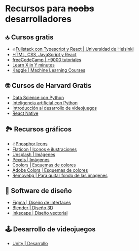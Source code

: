 # Recursos para ~~noobs~~ desarrolladores

## 🔝 Cursos gratis

- 🔥[Fullstack con Typescript y React | Universidad de Helsinki](https://fullstackopen.com/es/)
- [HTML, CSS, JavaScript y React](https://scrimba.com/pricing)
- [freeCodeCamp | +9000 tutoriales](https://www.freecodecamp.org/)
- [Learn X in Y minutes](https://learnxinyminutes.com/)
- [Kaggle | Machine Learning Courses](https://www.kaggle.com/)

## 🤓 Cursos de Harvard Gratis

- [Data Science con Python](https://www.edx.org/course/introduction-to-data-science-with-python)
- [Inteligencia artificial con Python](https://www.edx.org/course/cs50s-introduction-to-artificial-intelligence-with-python)
- [Introducción al desarrollo de videojuegos](https://www.edx.org/course/cs50s-introduction-to-game-development)
- [React Native](https://www.edx.org/course/cs50s-mobile-app-development-with-react-native)

## 🏞 Recursos gráficos

- 🔥[Phosphor Icons](https://phosphoricons.com/)
- [Flaticon | Iconos e ilustraciones ](https://www.flaticon.es/)
- [Unsplash | Imágenes](https://unsplash.com/es)
- [Pexels | Imágenes](https://www.pexels.com/es-es/)
- [Coolors | Esquemas de colores](https://www.pexels.com/es-es/)
- [Adobe Colors | Esquemas de colores](https://color.adobe.com/es/explore)
- [Removebg | Para quitar fondo de las imagenes ](https://www.remove.bg/es)


## 🎨 Software de diseño

- [Figma | Diseño de interfaces](https://www.figma.com/)
- [Blender | Diseño 3D](https://www.figma.com/)
- [Inkscape | Diseño vectorial](https://inkscape.org/es/)

## 🕹 Desarrollo de videojuegos

- [Unity | Desarrollo](https://store.unity.com/#plans-individual)
